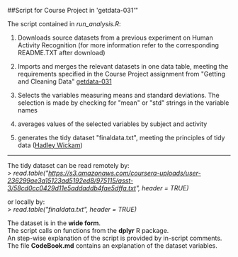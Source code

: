 
##Script for Course Project in 'getdata-031'"

The script contained in *run_analysis.R*:

1) Downloads source datasets from a previous experiment on Human Activity Recognition (for more information refer to the corresponding README.TXT after download)

2) Imports and merges the relevant datasets in one data table, meeting the requirements specified in the Course Project assignment from "Getting and Cleaning Data" [getdata-031](https://class.coursera.org/getdata-031/human_grading)

3) Selects the variables measuring means and standard deviations. The selection is made by checking for "mean" or "std" strings in the variable names

4) averages values of the selected variables by subject and activity

5) generates the tidy dataset "finaldata.txt", meeting the principles of tidy data ([Hadley Wickam](http://www.jstatsoft.org/v59/i10/paper))
***
The tidy dataset can be read remotely by:       
*> read.table("https://s3.amazonaws.com/coursera-uploads/user-236299ae3a15123ad5192ed8/975115/asst-3/58cd0cc0429d11e5addaddb4fae5dffa.txt", header = TRUE)*

or locally by:     
*> read.table("finaldata.txt", header = TRUE)*

The dataset is in the **wide form**.       
The script calls on functions from the **dplyr** R package.      
An step-wise explanation of the script is provided by in-script comments.    
The file **CodeBook.md** contains an explanation of the dataset variables.    

